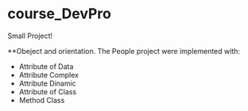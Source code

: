 # course_DevPro
Small Project!

**Obeject and orientation.
The People project were implemented with:
* Attribute of Data 
* Attribute Complex 
* Attribute Dinamic 
* Attribute of Class
* Method Class
